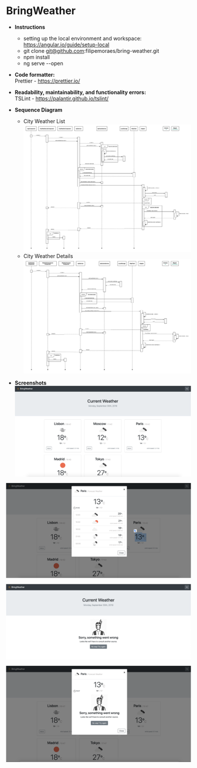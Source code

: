 # BringWeather

- **Instructions**<br/>
    - setting up the local environment and workspace: https://angular.io/guide/setup-local
    - git clone git@github.com:filipemoraes/bring-weather.git
    - npm install
    - ng serve --open

- **Code formatter:**<br/>
Prettier - https://prettier.io/

- **Readability, maintainability, and functionality errors:**<br/>
TSLint - https://palantir.github.io/tslint/

- **Sequence Diagram**<br/>
    - City Weather List
    ![Screenshot](https://github.com/filipemoraes/bring-weather/blob/master/sequence-diagram-city-weather-list.png)
    - City Weather Details
    ![Screenshot](https://github.com/filipemoraes/bring-weather/blob/master/sequence-diagram-city-weather-details.png)

- **Screenshots**
![Screenshot](https://github.com/filipemoraes/bring-weather/blob/master/Screenshot%202019-09-30%20at%2009.46.28.png)

![Screenshot](https://github.com/filipemoraes/bring-weather/blob/master/Screenshot%202019-09-30%20at%2009.46.56.png)

![Screenshot](https://github.com/filipemoraes/bring-weather/blob/master/Screenshot%202019-09-30%20at%2009.47.38.png)

![Screenshot](https://github.com/filipemoraes/bring-weather/blob/master/Screenshot%202019-09-30%20at%2009.48.07.png)
